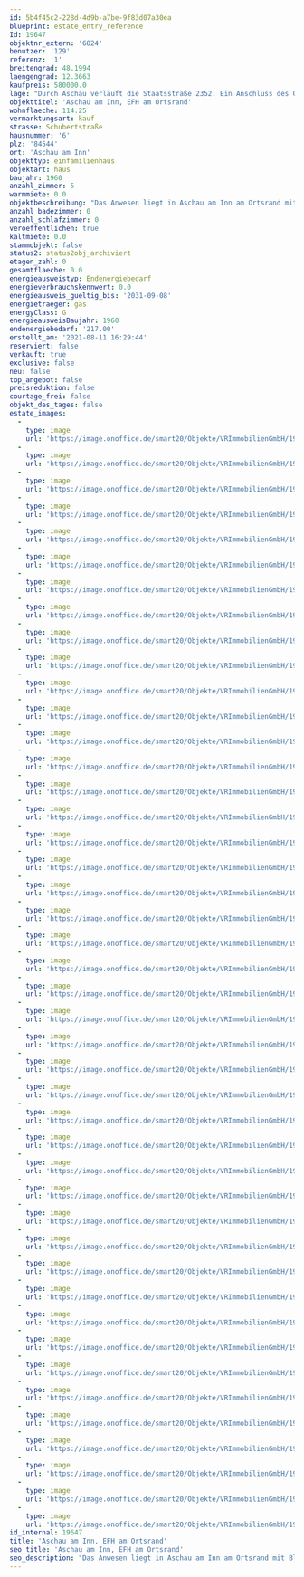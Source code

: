 ```yaml
---
id: 5b4f45c2-228d-4d9b-a7be-9f83d07a30ea
blueprint: estate_entry_reference
Id: 19647
objektnr_extern: '6824'
benutzer: '129'
referenz: '1'
breitengrad: 48.1994
laengengrad: 12.3663
kaufpreis: 580000.0
lage: "Durch Aschau verläuft die Staatsstraße 2352. Ein Anschluss des Orts zum überregionalen Straßennetz erfolgt über die A 94 und Bundestraße 12.\r\n\r\nDer Anschlussmöglichkeit an das Bahnstreckennetz ist über die Bahnhöfe Waldkraiburg, Ampfing und Weidenbach gegeben. \r\n\r\nÖffentliche Busverbindungen sind im Ortsnetz und zu der Kreisstadt Mühldorf und den umliegenden Gemeinden gegeben.\r\n\r\nAschau ist eine Gemeinde im oberbayerischen Landkreis Mühldorf am Inn. Die Gemeinde liegt im Südostoberbayerischen im Alpenvorland in der Talniederung des Inn. In etwa 17 km westlicher Richtung liegt die Kreisstadt Mühldorf sowie rd. 30 km nördlicher Richtung liegt Wasserburg. Die Entfernung zur Stadt Waldkraiburg beträgt 4 km. Die Landeshauptstadt München ist rd. 65 km entfernt. \r\n\r\nDie Gemeinde Aschau besteht aus 37 Ortsteilen. Es gibt die Gemarkungen Aschau und Fraham. Die umliegenden Nachbargemeinden sind Waldkraiburg, Heldenstein, Reichertsheim, Rattenkirchen, Jettenbach und Gars.\r\n\r\nIn Aschau ist ein rd. 170 ha großes Industriegebiet mit hauptsächlich chemisch- und metallverarbeitenden Betrieben vorhanden. Im Gemeindegebiet finden rd. 2.300 Beschäftigte ihren Arbeitsplatz. Das Industriegebiet liegt völlig abgeschirmt südlich des Ortszentrums in einem Waldgebiet auf der tiefer gelegenen zweiten Inntrasse. Der Hauptort Aschau konnte daher bis heute seinen ländlichen Charakter erhalten.\r\n\r\nAktuell hat die Gemeinde Aschau rd. rd. 3.300 Personen."
objekttitel: 'Aschau am Inn, EFH am Ortsrand'
wohnflaeche: 114.25
vermarktungsart: kauf
strasse: Schubertstraße
hausnummer: '6'
plz: '84544'
ort: 'Aschau am Inn'
objekttyp: einfamilienhaus
objektart: haus
baujahr: 1960
anzahl_zimmer: 5
warmmiete: 0.0
objektbeschreibung: "Das Anwesen liegt in Aschau am Inn am Ortsrand mit Blick auf die angrenzenden Felder, wurde im\r\nJahr 1960 in Massivbauweise errichtet und befindet sich in einem guten und sehr gepflegten Zustand.\r\n\r\nDas Haus kann jederzeit im derzeitigen Zustand bewohnt werden oder natürlich entsprechend renoviert/modernisiert werden, um es auf den heutigen Wohnungs-Energiestandart zu bringen. Die Beheizung erfolgt aktuell durch eine Zentralheizng mit Gas-Brennwertkessel, (Kesselbaujahr 2017). Die Fenster des Anwesen (Holz-2 Scheibenisolierverglasung) wurden ca. Mitte der 90er Jahre eingebaut und verfügen größtenteils über Elektro-Rolläden. \r\n\r\nDas Haus verfügt über folgende Etagen/Flächen:\r\n\r\nA) Erdgeschoss\r\n\r\n- Gang, rd. 6,90 m²\r\n- Bad, rd. 3,90 m²\r\n- Küche, rd. 12,80 m²\r\n- Essen, rd. 18,50 m²\r\n- Wohnen, rd. 28,90 m²\r\n\r\n- Summe, rd. 71,00 m²\r\n\r\n- Terrassenfläche in Süd-/ + Westlage\r\n\r\nB) Dachgeschoss\r\n\r\n- Flur, rd. 4,80 m²\r\n- WC, rd. 1,80 m²\r\n- Zimmer, rd. 11,60 m²\r\n- Zimmer, rd. 14,60 m²\r\n- Zimmer, rd. 10,60 m²\r\n\r\n- Summe, rd. 43,40 m²\r\n\r\n- Balkon\r\n\r\n\r\n\r\n\r\n\r\n\r\nC) Keller \r\n\r\n- Gang, rd. 9,00 m²\r\n- Speis, rd. 4,20 m² \r\n- Keller, rd. 13,20 m²\r\n- Keller, rd. 17,60 m² (mit Heizkörper)\r\n- Keller, rd. 14,40 m² (mit Heizkörper)\r\n- Keller, rd. 15,60 m²\r\n\r\nSumme, rd. 74,00 m²\r\n\r\nD) Außenbereich\r\n\r\n- Doppelgarage mit Abstellfläche\r\n- Schuppenfläche für Gartengeräte\r\n- Garagenvorplatz\r\n- Gartenlaube\r\n\r\nDie vorgenannten Flächen im Dachgeschoß wurden gemäß den vorliegenden Eingabeplänen als Speicherfläche eingegeben. Der Ausbau der Dachgeschoßfläche erfolgte daher vermutlich nicht direkt in Verbindung mit der Gebäudeerrichtung. Für diesen derzeitigen Ausbau liegen keine Grundrisspläne vor. Daher wurden diese Räume von uns aufgemessen und grobe Grundrissskizze erstellt. Eine Garantie für die Richtigkeit der ermittelten Flächen/Unterlagen kann nicht abgegeben werden. \r\n\r\nDurch die Fertigstellung des Ausbaues der A 94 im Bereich Pastetten - Heldenstein in Jahre 2019 ist der Großraum Mühldorf sehr gut an die Stadt München mit dem Kraftfahrzeug angebunden. Die Fahrzeit von Aschau am Inn und dem Stadtbereich München-Ost beträgt rd. 45 Minuten. Der komplette zweigleisige Ausbau der Bahnstrecke München - Mühldorf ist ebenfall in der Ausführung. Nach kompletter Fertigstellung dieser Maßnahme wird sich die Anbindung mit der Deutschen Bundesbahn ebenfalls noch weiter verbessern.  \r\n\r\nGerne zeigen wir Ihnen das Anwesen in einen persönlichen Besichtigungstermin."
anzahl_badezimmer: 0
anzahl_schlafzimmer: 0
veroeffentlichen: true
kaltmiete: 0.0
stammobjekt: false
status2: status2obj_archiviert
etagen_zahl: 0
gesamtflaeche: 0.0
energieausweistyp: Endenergiebedarf
energieverbrauchskennwert: 0.0
energieausweis_gueltig_bis: '2031-09-08'
energietraeger: gas
energyClass: G
energieausweisBaujahr: 1960
endenergiebedarf: '217.00'
erstellt_am: '2021-08-11 16:29:44'
reserviert: false
verkauft: true
exclusive: false
neu: false
top_angebot: false
preisreduktion: false
courtage_frei: false
objekt_des_tages: false
estate_images:
  -
    type: image
    url: 'https://image.onoffice.de/smart20/Objekte/VRImmobilienGmbH/19647/dcf26bd8-4c53-411c-a634-c596a2f56ea2.jpg'
  -
    type: image
    url: 'https://image.onoffice.de/smart20/Objekte/VRImmobilienGmbH/19647/3075d3f6-1769-4ee7-85f7-8dbf288a1b54.jpg'
  -
    type: image
    url: 'https://image.onoffice.de/smart20/Objekte/VRImmobilienGmbH/19647/94ef4965-7e88-49f2-b65e-1dc487656dea.jpg'
  -
    type: image
    url: 'https://image.onoffice.de/smart20/Objekte/VRImmobilienGmbH/19647/b3e69405-0cbb-4fed-9fd2-999a5524400f.jpg'
  -
    type: image
    url: 'https://image.onoffice.de/smart20/Objekte/VRImmobilienGmbH/19647/8328e9cb-074b-4ca9-8b7c-c5631e9314bf.jpg'
  -
    type: image
    url: 'https://image.onoffice.de/smart20/Objekte/VRImmobilienGmbH/19647/93f7f36a-4aab-4b23-bcf0-198f56280178.jpg'
  -
    type: image
    url: 'https://image.onoffice.de/smart20/Objekte/VRImmobilienGmbH/19647/e3f6259d-5c77-4fb3-b8a7-a87a2f407275.jpg'
  -
    type: image
    url: 'https://image.onoffice.de/smart20/Objekte/VRImmobilienGmbH/19647/53ddf53f-0beb-4485-acf6-123ea452fdab.jpg'
  -
    type: image
    url: 'https://image.onoffice.de/smart20/Objekte/VRImmobilienGmbH/19647/50a6d4b6-b30d-4f34-9ca6-5ba90f6bcffc.jpg'
  -
    type: image
    url: 'https://image.onoffice.de/smart20/Objekte/VRImmobilienGmbH/19647/fc7971df-e526-4510-b1a4-07581e6781c3.jpg'
  -
    type: image
    url: 'https://image.onoffice.de/smart20/Objekte/VRImmobilienGmbH/19647/75b2eaa1-2b2f-4c69-86aa-c9f25086962d.jpg'
  -
    type: image
    url: 'https://image.onoffice.de/smart20/Objekte/VRImmobilienGmbH/19647/9c4aa450-2269-47a6-a1ba-c1eb12404f2c.jpg'
  -
    type: image
    url: 'https://image.onoffice.de/smart20/Objekte/VRImmobilienGmbH/19647/fa1d2dc5-4788-414a-9bb0-9b4b1398582f.jpg'
  -
    type: image
    url: 'https://image.onoffice.de/smart20/Objekte/VRImmobilienGmbH/19647/e4788e60-f582-44c1-9882-ac2099f273e7.jpg'
  -
    type: image
    url: 'https://image.onoffice.de/smart20/Objekte/VRImmobilienGmbH/19647/f4454e33-320b-467c-a486-27e6e917af4d.jpg'
  -
    type: image
    url: 'https://image.onoffice.de/smart20/Objekte/VRImmobilienGmbH/19647/58bb3534-00f2-406f-b033-11b3e4bab665.jpg'
  -
    type: image
    url: 'https://image.onoffice.de/smart20/Objekte/VRImmobilienGmbH/19647/86dfcaa6-d580-4416-ba2f-c7bcfaeea42f.jpg'
  -
    type: image
    url: 'https://image.onoffice.de/smart20/Objekte/VRImmobilienGmbH/19647/32ca843c-ab17-4ba6-960a-9f620c0b9624.jpg'
  -
    type: image
    url: 'https://image.onoffice.de/smart20/Objekte/VRImmobilienGmbH/19647/6a78d69a-caee-4800-8d9d-3ecb32de4656.jpg'
  -
    type: image
    url: 'https://image.onoffice.de/smart20/Objekte/VRImmobilienGmbH/19647/1e7065a2-a24d-4c4f-8bda-09b7faa2466a.jpg'
  -
    type: image
    url: 'https://image.onoffice.de/smart20/Objekte/VRImmobilienGmbH/19647/37448c54-12eb-42f5-837a-17d5f3e29029.jpg'
  -
    type: image
    url: 'https://image.onoffice.de/smart20/Objekte/VRImmobilienGmbH/19647/2e7b6c1c-5fac-4277-8556-336f0c431a42.jpg'
  -
    type: image
    url: 'https://image.onoffice.de/smart20/Objekte/VRImmobilienGmbH/19647/35372a70-a087-4b92-a739-233f2f768878.jpg'
  -
    type: image
    url: 'https://image.onoffice.de/smart20/Objekte/VRImmobilienGmbH/19647/699aba1a-d431-46e5-8179-110dbe60d0c3.jpg'
  -
    type: image
    url: 'https://image.onoffice.de/smart20/Objekte/VRImmobilienGmbH/19647/98c95406-8716-4d16-94f1-56bb39b2bbda.jpg'
  -
    type: image
    url: 'https://image.onoffice.de/smart20/Objekte/VRImmobilienGmbH/19647/0053895b-4e72-4350-b8c1-81c9763fc2ba.jpg'
  -
    type: image
    url: 'https://image.onoffice.de/smart20/Objekte/VRImmobilienGmbH/19647/9043eba6-077f-49a3-999e-8777ffb188d9.jpg'
  -
    type: image
    url: 'https://image.onoffice.de/smart20/Objekte/VRImmobilienGmbH/19647/ccd5ac82-82e6-4a10-88ea-4e90e3ccc891.jpg'
  -
    type: image
    url: 'https://image.onoffice.de/smart20/Objekte/VRImmobilienGmbH/19647/766fe3ec-be49-4b2f-a9ab-cbddbf0b4657.jpg'
  -
    type: image
    url: 'https://image.onoffice.de/smart20/Objekte/VRImmobilienGmbH/19647/4fe7ef1e-518d-4c37-8979-93dbaf16a534.jpg'
  -
    type: image
    url: 'https://image.onoffice.de/smart20/Objekte/VRImmobilienGmbH/19647/021d76a7-179e-4b81-87a5-86d6d7910202.jpg'
  -
    type: image
    url: 'https://image.onoffice.de/smart20/Objekte/VRImmobilienGmbH/19647/b98fd010-3533-4ce5-9ba8-888a7af4cd19.jpg'
  -
    type: image
    url: 'https://image.onoffice.de/smart20/Objekte/VRImmobilienGmbH/19647/edda67f6-9202-4c36-b44d-1944691723c0.jpg'
  -
    type: image
    url: 'https://image.onoffice.de/smart20/Objekte/VRImmobilienGmbH/19647/26782b3b-c13d-442a-93bb-a689e501c239.jpg'
  -
    type: image
    url: 'https://image.onoffice.de/smart20/Objekte/VRImmobilienGmbH/19647/b98c5ff8-2ac1-4d16-9484-3b41fea4fe2c.jpg'
  -
    type: image
    url: 'https://image.onoffice.de/smart20/Objekte/VRImmobilienGmbH/19647/1af591fe-96ff-4e11-9f37-6d39d639f3c9.jpg'
  -
    type: image
    url: 'https://image.onoffice.de/smart20/Objekte/VRImmobilienGmbH/19647/8787665f-960b-4576-95a5-fad40b4d6578.jpg'
  -
    type: image
    url: 'https://image.onoffice.de/smart20/Objekte/VRImmobilienGmbH/19647/e4c03a10-9654-4bd0-9732-e5a70b7264c2.jpg'
  -
    type: image
    url: 'https://image.onoffice.de/smart20/Objekte/VRImmobilienGmbH/19647/05d66b52-04b6-4c34-97ed-d8f07cbe42f3.jpg'
  -
    type: image
    url: 'https://image.onoffice.de/smart20/Objekte/VRImmobilienGmbH/19647/113c7911-df22-4130-85d4-22b095aaac6e.jpg'
  -
    type: image
    url: 'https://image.onoffice.de/smart20/Objekte/VRImmobilienGmbH/19647/8b90f67d-9024-4f87-ab8f-e0e5582efc50.jpg'
  -
    type: image
    url: 'https://image.onoffice.de/smart20/Objekte/VRImmobilienGmbH/19647/b85bd198-4f83-42ce-842b-6f9c9ae8cae7.jpg'
  -
    type: image
    url: 'https://image.onoffice.de/smart20/Objekte/VRImmobilienGmbH/19647/2630b5c7-20e4-44be-8687-b3751f40368d.jpg'
  -
    type: image
    url: 'https://image.onoffice.de/smart20/Objekte/VRImmobilienGmbH/19647/2bdd2664-46cc-4f39-8817-344c501453fa.jpg'
id_internal: 19647
title: 'Aschau am Inn, EFH am Ortsrand'
seo_title: 'Aschau am Inn, EFH am Ortsrand'
seo_description: "Das Anwesen liegt in Aschau am Inn am Ortsrand mit Blick auf die angrenzenden Felder, wurde im\r\nJahr 1960 in Massivbauweise errichtet und befindet sich in einem"
---
```

